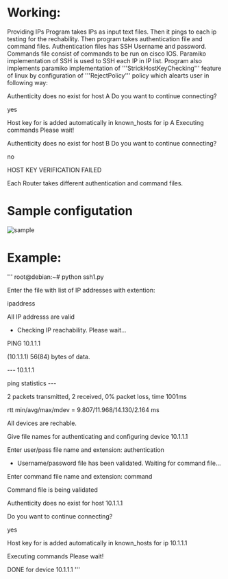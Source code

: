 # Working:

Providing IPs 
Program takes IPs as input text files.
Then it pings to each ip testing for the rechability.
Then program takes authentication file and command files.
Authentication files has SSH Username and password.
Commands file consist of commands to be run on cisco IOS.
Paramiko implementation of SSH is used to SSH each IP in IP list.
Program also implements paramiko implementation of '''StrickHostKeyChecking''' feature of linux by configuration of '''RejectPolicy''' policy which alearts user in following way:

Authenticity does no exist for host A Do you want to continue connecting?

yes

Host key for is added automatically in known_hosts for ip A Executing commands Please wait!

Authenticity does no exist for host B Do you want to continue connecting?

no

HOST KEY VERIFICATION FAILED

Each Router takes different authentication and command files.

# Sample configutation

![sample](https://user-images.githubusercontent.com/31825161/36058371-2529407e-0dec-11e8-8b96-851d9efe9880.jpg)

# Example: 
'''
root@debian:~# python ssh1.py

Enter the file with list of IP addresses with extention: 

ipaddress

All IP addresss are valid


* Checking IP reachability. Please wait...

PING 10.1.1.1

 (10.1.1.1) 56(84) bytes of data.

--- 10.1.1.1

 ping statistics ---
 
2 packets transmitted, 2 received, 0% packet loss, time 1001ms

rtt min/avg/max/mdev = 9.807/11.968/14.130/2.164 ms

All devices are rechable.


Give file names for authenticating and configuring device 10.1.1.1

Enter user/pass file name and extension: authentication

* Username/password file has been validated. Waiting for command file...

Enter command file name and extension: command

Command file is being validated


Authenticity does no exist for host 10.1.1.1

Do you want to continue connecting?

yes

 Host key for is added automatically in known_hosts for ip 10.1.1.1
 
 Executing commands Please wait!
 
DONE for device 10.1.1.1
'''

